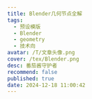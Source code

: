 ```yaml
---
title: Blender几何节点全解
tags:
  - 预设模版
  - Blender
  - geometry
  - 技术向
avatar: /T/文章头像.png
cover: /tex/Blender.png
desc: 番茄酱守护者
recommend: false
published: true
date: 2024-12-18 11:00:42
---
```


